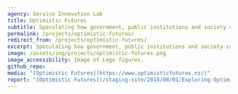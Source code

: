 ```yaml
---
agency: Service Innovation Lab
title: Optimistic Futures
subtitle: Speculating how government, public institutions and society could be resilient and prosperous in the future.
permalink: /projects/optimistic-futures/
redirect_from: /projects/optimistic-futures/
excerpt: Speculating how government, public institutions and society could be resilient and prosperous in the future.
image: /assets/img/projects/optimistic-futures.png
image_accessibility: Image of Lego figures.
github_repo:
media: "[Optimistic Futures](https://www.optimisticfutures.nz/)"
report: "[Optimistic Futures](/staging-site/2018/08/01/Exploring-Optimistic-Futures-Workshop/)"
---
```

